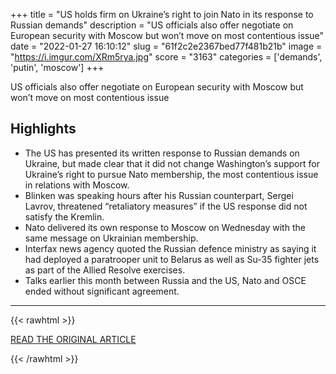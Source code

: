 +++
title = "US holds firm on Ukraine’s right to join Nato in its response to Russian demands"
description = "US officials also offer negotiate on European security with Moscow but won’t move on most contentious issue"
date = "2022-01-27 16:10:12"
slug = "61f2c2e2367bed77f481b21b"
image = "https://i.imgur.com/XRm5rya.jpg"
score = "3163"
categories = ['demands', 'putin', 'moscow']
+++

US officials also offer negotiate on European security with Moscow but won’t move on most contentious issue

## Highlights

- The US has presented its written response to Russian demands on Ukraine, but made clear that it did not change Washington’s support for Ukraine’s right to pursue Nato membership, the most contentious issue in relations with Moscow.
- Blinken was speaking hours after his Russian counterpart, Sergei Lavrov, threatened “retaliatory measures” if the US response did not satisfy the Kremlin.
- Nato delivered its own response to Moscow on Wednesday with the same message on Ukrainian membership.
- Interfax news agency quoted the Russian defence ministry as saying it had deployed a paratrooper unit to Belarus as well as Su-35 fighter jets as part of the Allied Resolve exercises.
- Talks earlier this month between Russia and the US, Nato and OSCE ended without significant agreement.

---

{{< rawhtml >}}
  <p class="article-category">
    <a target="_blank" href="https://www.theguardian.com/world/2022/jan/26/ukraine-and-russia-to-hold-paris-talks-in-latest-effort-to-ease-tensions">READ THE ORIGINAL ARTICLE</a>
  </p>
{{< /rawhtml >}}
